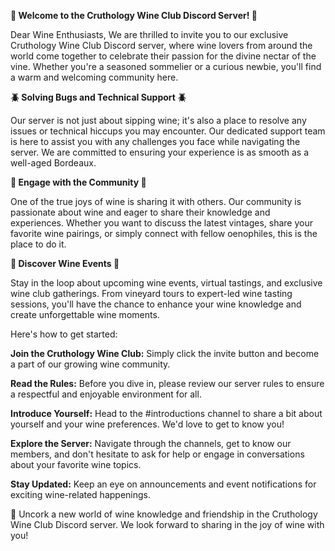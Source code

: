 **🍷 Welcome to the Cruthology Wine Club Discord Server! 🍷**

Dear Wine Enthusiasts,
We are thrilled to invite you to our exclusive Cruthology Wine Club Discord server, where wine lovers from around the world come together to celebrate their passion for the divine nectar of the vine. Whether you're a seasoned sommelier or a curious newbie, you'll find a warm and welcoming community here.

**🪲 Solving Bugs and Technical Support 🪲**

Our server is not just about sipping wine; it's also a place to resolve any issues or technical hiccups you may encounter. Our dedicated support team is here to assist you with any challenges you face while navigating the server. We are committed to ensuring your experience is as smooth as a well-aged Bordeaux.

**👥 Engage with the Community 👥** 

One of the true joys of wine is sharing it with others. Our community is passionate about wine and eager to share their knowledge and experiences. Whether you want to discuss the latest vintages, share your favorite wine pairings, or simply connect with fellow oenophiles, this is the place to do it.

**🍇 Discover Wine Events 🍇**

 Stay in the loop about upcoming wine events, virtual tastings, and exclusive wine club gatherings. From vineyard tours to expert-led wine tasting sessions, you'll have the chance to enhance your wine knowledge and create unforgettable wine moments.

Here's how to get started:

**Join the Cruthology Wine Club:** Simply click the invite button and become a part of our growing wine community.

**Read the Rules:** Before you dive in, please review our server rules to ensure a respectful and enjoyable environment for all.

**Introduce Yourself:** Head to the #introductions channel to share a bit about yourself and your wine preferences. We'd love to get to know you!

**Explore the Server:** Navigate through the channels, get to know our members, and don't hesitate to ask for help or engage in conversations about your favorite wine topics.

**Stay Updated:** Keep an eye on announcements and event notifications for exciting wine-related happenings.

🍷 Uncork a new world of wine knowledge and friendship in the Cruthology Wine Club Discord server. We look forward to sharing in the joy of wine with you!